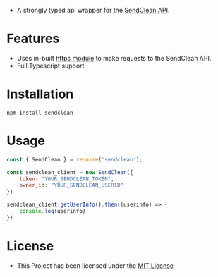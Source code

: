 - A strongly typed api wrapper for the [SendClean API](https://sendclean.com).

# Features
- Uses in-built [https module](https://nodejs.org/api/https.html) to make requests to the SendClean API.
- Full Typescript support

# Installation
```
npm install sendclean
```

# Usage
```js
const { SendClean } = require('sendclean');

const sendclean_client = new SendClean({
    token: "YOUR_SENDCLEAN_TOKEN",
    owner_id: "YOUR_SENDCLEAN_USERID"
})

sendclean_client.getUserInfo().then((userinfo) => {
    console.log(userinfo)
})
```
# License
- This Project has been licensed under the [MIT License](https://opensource.org/licenses/MIT)
